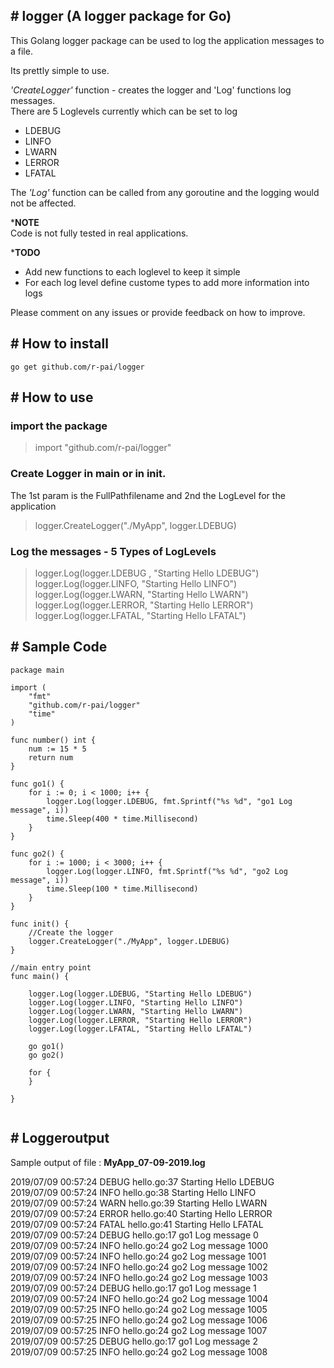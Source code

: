 ## # logger (A logger package for Go)

This Golang logger package can be used to log the application messages to a file.

Its prettly simple to use. 

*'CreateLogger'* function - creates the logger and 'Log' functions log messages.   
There are 5 Loglevels currently which can be set to log 
- LDEBUG 
- LINFO 
- LWARN
- LERROR
- LFATAL

The *'Log'* function can be called from any goroutine and the logging would not be affected.  

***NOTE**  
    Code is not fully tested in real applications.
 
***TODO**  
- Add new functions to each loglevel to keep it simple  
- For each log level define custome types to add more information into logs  

Please comment on any issues or provide feedback on how to improve.  

## # How to install
```
go get github.com/r-pai/logger
```

## # How to use

### import the package

>import "github.com/r-pai/logger"

### Create Logger in main or in init.  
The 1st param is the FullPathfilename and 2nd the LogLevel for the application

>logger.CreateLogger("./MyApp", logger.LDEBUG)

### Log the messages - 5 Types of LogLevels 

>logger.Log(logger.LDEBUG , "Starting Hello LDEBUG")  
>logger.Log(logger.LINFO, "Starting Hello LINFO")  
>logger.Log(logger.LWARN, "Starting Hello LWARN")  
>logger.Log(logger.LERROR, "Starting Hello LERROR")  
>logger.Log(logger.LFATAL, "Starting Hello LFATAL")  


## # Sample Code
```golang
package main

import (
	"fmt"
	"github.com/r-pai/logger"
	"time"
)

func number() int {
	num := 15 * 5
	return num
}

func go1() {
	for i := 0; i < 1000; i++ {
		logger.Log(logger.LDEBUG, fmt.Sprintf("%s %d", "go1 Log message", i))
		time.Sleep(400 * time.Millisecond)
	}
}

func go2() {
	for i := 1000; i < 3000; i++ {
		logger.Log(logger.LINFO, fmt.Sprintf("%s %d", "go2 Log message", i))
		time.Sleep(100 * time.Millisecond)
	}
}

func init() {
	//Create the logger
	logger.CreateLogger("./MyApp", logger.LDEBUG)
}

//main entry point
func main() {

	logger.Log(logger.LDEBUG, "Starting Hello LDEBUG")
	logger.Log(logger.LINFO, "Starting Hello LINFO")
	logger.Log(logger.LWARN, "Starting Hello LWARN")
	logger.Log(logger.LERROR, "Starting Hello LERROR")
	logger.Log(logger.LFATAL, "Starting Hello LFATAL")

	go go1()
	go go2()

	for {
	}

}


```
## # Loggeroutput

Sample output of file : **MyApp_07-09-2019.log**

2019/07/09 00:57:24 DEBUG  hello.go:37  Starting Hello LDEBUG  
2019/07/09 00:57:24 INFO   hello.go:38  Starting Hello LINFO  
2019/07/09 00:57:24 WARN   hello.go:39  Starting Hello LWARN  
2019/07/09 00:57:24 ERROR  hello.go:40  Starting Hello LERROR  
2019/07/09 00:57:24 FATAL  hello.go:41  Starting Hello LFATAL  
2019/07/09 00:57:24 DEBUG  hello.go:17  go1 Log message 0  
2019/07/09 00:57:24 INFO   hello.go:24  go2 Log message 1000      
2019/07/09 00:57:24 INFO   hello.go:24  go2 Log message 1001    
2019/07/09 00:57:24 INFO   hello.go:24  go2 Log message 1002  
2019/07/09 00:57:24 INFO   hello.go:24  go2 Log message 1003  
2019/07/09 00:57:24 DEBUG  hello.go:17  go1 Log message 1  
2019/07/09 00:57:24 INFO   hello.go:24  go2 Log message 1004  
2019/07/09 00:57:25 INFO   hello.go:24  go2 Log message 1005  
2019/07/09 00:57:25 INFO   hello.go:24  go2 Log message 1006  
2019/07/09 00:57:25 INFO   hello.go:24  go2 Log message 1007  
2019/07/09 00:57:25 DEBUG  hello.go:17  go1 Log message 2  
2019/07/09 00:57:25 INFO   hello.go:24  go2 Log message 1008  



